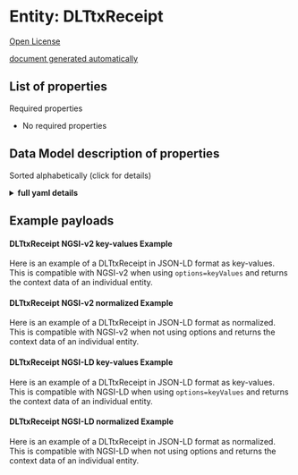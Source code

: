 Entity: DLTtxReceipt  
====================  
[Open License](https://github.com/smart-data-models//dataModel.DistributedLedgerTech/blob/master/DLTtxReceipt/LICENSE.md)  
[document generated automatically](https://docs.google.com/presentation/d/e/2PACX-1vTs-Ng5dIAwkg91oTTUdt8ua7woBXhPnwavZ0FxgR8BsAI_Ek3C5q97Nd94HS8KhP-r_quD4H0fgyt3/pub?start=false&loop=false&delayms=3000#slide=id.gb715ace035_0_60)  

## List of properties  

Required properties  
- No required properties  ## Data Model description of properties  
Sorted alphabetically (click for details)  
<details><summary><strong>full yaml details</strong></summary>    
```yaml  
DLTtxReceipt:    
  description: 'Description of the data model.'    
  properties:    
    TxReceipts:    
      description: 'Transaction Receipt'    
      properties:    
        blockHash:    
          description: 'Property. Model:''https://schema.org/Text''. Hash of the block of the transaction'    
          type: string    
        blockNumber:    
          description: 'Property. Model:''https://schema.org/Number''. Block number of the transaction'    
          minimum: 0    
          type: integer    
        contractAddress:    
          description: 'Property. Model:''https://schema.org/Text''. Contract address created, if the transaction was a contract creation, otherwise null'    
          type: string    
        cumulativeGasUsed:    
          description: 'Property. Model:''https://schema.org/Number''. Total amount of gas used when this transaction was executed in the block'    
          minimum: 0    
          type: integer    
        dltType:    
          description: 'Property. Model:''https://schema.org/Text''. Enum:''eth, iota''. type of DLT used by the transaction'    
          enum:    
            - eth    
            - iota    
          type: string    
        from:    
          description: 'Property. Model:''https://schema.org/Text''. Account Address of the user/service responsible to submit the transaction (address of the msg.sender)'    
          type: string    
        gasUsed:    
          description: 'Property. Model:''https://schema.org/Number''. The amount of gas used by this specific transaction'    
          minimum: 0    
          type: integer    
        keys:    
          description: 'Property. Payload keys used in transaction payload'    
          items:    
            type: string    
          type: array    
        logs:    
          description: 'Property. A log record can be used to describe an event within a smart contract (Ethereum)'    
          properties:    
            blockHash:    
              description: 'Property. Model:''https://schema.org/Text''. Hash of the block where this log was in'    
              type: string    
            blockNumber:    
              description: 'Property. Model:''https://schema.org/Number''. The block number where this log was in. null when its pending. null when its pending log'    
              minimum: 0    
              type: integer    
            data:    
              description: 'Property. Model:''https://schema.org/Text''. Contains one or more 32 Bytes non-indexed arguments of the log'    
              type: string    
            id:    
              description: 'Property. Model:''https://schema.org/Text''. Log id'    
              type: string    
            logAddress:    
              description: 'Property. Model:''https://schema.org/Text''. Address from which this log originated'    
              type: string    
            logIndex:    
              description: 'Property. Model:''https://schema.org/Number''.  Integer of the log index position in the block. null when its pending log'    
              minimum: 0    
              type: integer    
            removed:    
              description: 'Property. Model:''https://schema.org/Boolean''. True when the log was removed, due to a chain reorganization. False if its a valid log'    
              type: boolean    
            topics:    
              description: 'Property. Array of 0 to 4 32 Bytes DATA of indexed log arguments. (In solidity: The first topic is the hash of the signature of the event (e.g. Deposit(address,bytes32,uint256)), except you declared the event with the anonymous specifier.)'    
              items: {}    
              type: array    
            transactionHash:    
              description: 'Property. Model:''https://schema.org/Text''. Hash of the transactions this log was created from. null when its pending log'    
              type: string    
            transactionIndex:    
              description: 'Property. Model:''https://schema.org/Number''.  Integer of the transactions index position log was created from. null when its pending log.'    
              minimum: 0    
              type: integer    
          type: object    
        logsBloom:    
          description: 'Property. Model:''https://schema.org/Text''. 256 Bytes-bloom filter for light clients to quickly retrieve related logs'    
          type: string    
        objectType:    
          description: 'Property. Model:''https://schema.org/Text''. Type of object has been persisted'    
          type: string    
        status:    
          description: 'Property. Model:''https://schema.org/Boolean''. True or False — which informs us if the txn was reverted or not — in this case it was true (0x1)'    
          type: boolean    
        storageType:    
          description: 'Property. Model:''https://schema.org/Text''. Enum:''iota, ipfs, merkletree''. Type of storage used to persist payload'    
          enum:    
            - iota    
            - ipfs    
            - merkletree    
          type: string    
        to:    
          description: 'Property. Model:''https://schema.org/Text''. Account or Contract Address to transaction has been submitted'    
          type: string    
        transactionHash:    
          description: 'Property. Model:''https://schema.org/Text''. Hash of the transaction'    
          type: string    
        transactionIndex:    
          description: 'Property. Model:''https://schema.org/Number''. Integer of the transactions index position in the block'    
          minimum: 0    
          type: integer    
      type: Property    
    address:    
      description: 'The mailing address'    
      properties:    
        addressCountry:    
          description: 'Property. The country. For example, Spain. Model:''https://schema.org/addressCountry'''    
          type: string    
        addressLocality:    
          description: 'Property. The locality in which the street address is, and which is in the region. Model:''https://schema.org/addressLocality'''    
          type: string    
        addressRegion:    
          description: 'Property. The region in which the locality is, and which is in the country. Model:''https://schema.org/addressRegion'''    
          type: string    
        postOfficeBoxNumber:    
          description: 'Property. The post office box number for PO box addresses. For example, 03578. Model:''https://schema.org/postOfficeBoxNumber'''    
          type: string    
        postalCode:    
          description: 'Property. The postal code. For example, 24004. Model:''https://schema.org/https://schema.org/postalCode'''    
          type: string    
        streetAddress:    
          description: 'Property. The street address. Model:''https://schema.org/streetAddress'''    
          type: string    
      type: Property    
      x-ngsi:    
        model: https://schema.org/address    
    alternateName:    
      description: 'An alternative name for this item'    
      type: Property    
    areaServed:    
      description: 'The geographic area where a service or offered item is provided'    
      type: Property    
      x-ngsi:    
        model: https://schema.org/Text    
    dataProvider:    
      description: 'A sequence of characters identifying the provider of the harmonised data entity.'    
      type: Property    
    dateCreated:    
      description: 'Entity creation timestamp. This will usually be allocated by the storage platform.'    
      format: date-time    
      type: Property    
    dateModified:    
      description: 'Timestamp of the last modification of the entity. This will usually be allocated by the storage platform.'    
      format: date-time    
      type: Property    
    description:    
      description: 'A description of this item'    
      type: Property    
    id:    
      anyOf: &dlttxreceipt_-_properties_-_owner_-_items_-_anyof    
        - description: 'Property. Identifier format of any NGSI entity'    
          maxLength: 256    
          minLength: 1    
          pattern: ^[\w\-\.\{\}\$\+\*\[\]`|~^@!,:\\]+$    
          type: string    
        - description: 'Property. Identifier format of any NGSI entity'    
          format: uri    
          type: string    
      description: 'Unique identifier of the entity'    
      type: Property    
    location:    
      $id: https://geojson.org/schema/Geometry.json    
      $schema: "http://json-schema.org/draft-07/schema#"    
      oneOf:    
        - properties:    
            bbox:    
              items:    
                type: number    
              minItems: 4    
              type: array    
            coordinates:    
              items:    
                type: number    
              minItems: 2    
              type: array    
            type:    
              enum:    
                - Point    
              type: string    
          required:    
            - type    
            - coordinates    
          title: 'GeoJSON Point'    
          type: object    
        - properties:    
            bbox:    
              items:    
                type: number    
              minItems: 4    
              type: array    
            coordinates:    
              items:    
                items:    
                  type: number    
                minItems: 2    
                type: array    
              minItems: 2    
              type: array    
            type:    
              enum:    
                - LineString    
              type: string    
          required:    
            - type    
            - coordinates    
          title: 'GeoJSON LineString'    
          type: object    
        - properties:    
            bbox:    
              items:    
                type: number    
              minItems: 4    
              type: array    
            coordinates:    
              items:    
                items:    
                  items:    
                    type: number    
                  minItems: 2    
                  type: array    
                minItems: 4    
                type: array    
              type: array    
            type:    
              enum:    
                - Polygon    
              type: string    
          required:    
            - type    
            - coordinates    
          title: 'GeoJSON Polygon'    
          type: object    
        - properties:    
            bbox:    
              items:    
                type: number    
              minItems: 4    
              type: array    
            coordinates:    
              items:    
                items:    
                  type: number    
                minItems: 2    
                type: array    
              type: array    
            type:    
              enum:    
                - MultiPoint    
              type: string    
          required:    
            - type    
            - coordinates    
          title: 'GeoJSON MultiPoint'    
          type: object    
        - properties:    
            bbox:    
              items:    
                type: number    
              minItems: 4    
              type: array    
            coordinates:    
              items:    
                items:    
                  items:    
                    type: number    
                  minItems: 2    
                  type: array    
                minItems: 2    
                type: array    
              type: array    
            type:    
              enum:    
                - MultiLineString    
              type: string    
          required:    
            - type    
            - coordinates    
          title: 'GeoJSON MultiLineString'    
          type: object    
        - properties:    
            bbox:    
              items:    
                type: number    
              minItems: 4    
              type: array    
            coordinates:    
              items:    
                items:    
                  items:    
                    items:    
                      type: number    
                    minItems: 2    
                    type: array    
                  minItems: 4    
                  type: array    
                type: array    
              type: array    
            type:    
              enum:    
                - MultiPolygon    
              type: string    
          required:    
            - type    
            - coordinates    
          title: 'GeoJSON MultiPolygon'    
          type: object    
      title: 'GeoJSON Geometry'    
    name:    
      description: 'The name of this item.'    
      type: Property    
    owner:    
      description: 'A List containing a JSON encoded sequence of characters referencing the unique Ids of the owner(s)'    
      items:    
        anyOf: *dlttxreceipt_-_properties_-_owner_-_items_-_anyof    
        description: 'Property. Unique identifier of the entity'    
      type: Property    
    refEntity:    
      anyOf:    
        - description: 'Property. Identifier format of any NGSI entity'    
          maxLength: 256    
          minLength: 1    
          pattern: ^[\w\-\.\{\}\$\+\*\[\]`|~^@!,:\\]+$    
          type: string    
        - description: 'Property. Identifier format of any NGSI entity'    
          format: uri    
          type: string    
      description: 'Entity persisted in the DLT'    
      type: Relationship    
      x-ngsi:    
        model: http://schema.org/URL    
    seeAlso:    
      description: 'list of uri pointing to additional resources about the item'    
      oneOf:    
        - items:    
            format: uri    
            type: string    
          minItems: 1    
          type: array    
        - format: uri    
          type: string    
      type: Property    
    source:    
      description: 'A sequence of characters giving the original source of the entity data as a URL. Recommended to be the fully qualified domain name of the source provider, or the URL to the source object.'    
      type: Property    
    type:    
      description: 'NSGI Entity Type. it has to be DLTtxReceipt'    
      enum:    
        - DLTtxReceipt    
      type: Property    
  required: []    
  type: object    
```  
</details>    
## Example payloads    
#### DLTtxReceipt NGSI-v2 key-values Example    
Here is an example of a DLTtxReceipt in JSON-LD format as key-values. This is compatible with NGSI-v2 when  using `options=keyValues` and returns the context data of an individual entity.  
#### DLTtxReceipt NGSI-v2 normalized Example    
Here is an example of a DLTtxReceipt in JSON-LD format as normalized. This is compatible with NGSI-v2 when not using options and returns the context data of an individual entity.  
#### DLTtxReceipt NGSI-LD key-values Example    
Here is an example of a DLTtxReceipt in JSON-LD format as key-values. This is compatible with NGSI-LD when  using `options=keyValues` and returns the context data of an individual entity.  
#### DLTtxReceipt NGSI-LD normalized Example    
Here is an example of a DLTtxReceipt in JSON-LD format as normalized. This is compatible with NGSI-LD when not using options and returns the context data of an individual entity.  
